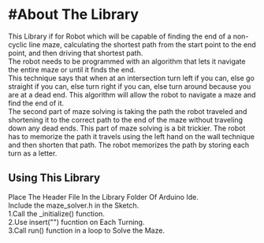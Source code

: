 #About The Library
=

This Library if for Robot which will be capable of finding the end of a non-cyclic line maze, calculating the shortest path from the start point to the end point, and then driving that shortest path.   
The robot needs to be programmed with an algorithm that lets it navigate the entire maze or until it finds the end.   
This technique says that when at an intersection turn left if you can, else go straight if you can, else turn right if you can, else turn around because you are at a dead end. This algorithm will allow the robot to navigate a maze and find the end of it.   
The second part of maze solving is taking the path the robot traveled and shortening it to the correct path to the end of the maze without traveling down any dead ends. This part of maze solving is a bit trickier. The robot has to memorize the path it travels using the left hand on the wall technique and then shorten that path. The robot memorizes the path by storing each turn as a letter.   

Using This Library  
-
Place The Header File In the Library Folder Of Arduino Ide.  
Include the maze_solver.h in the Sketch.  
1.Call the _initialize() function.  
2.Use insert("<turn direction>") fucntion on Each Turning.  
3.Call run() function in a loop to Solve the Maze.  
